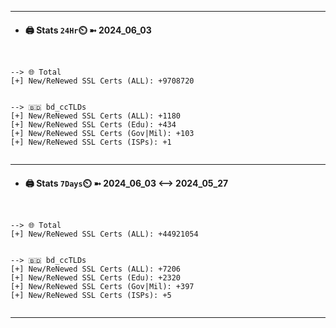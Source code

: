 

---
- #### 🖨️ **Stats** `24Hr`⏲️ ➼ 2024_06_03
```console


--> 🌐 Total
[+] New/ReNewed SSL Certs (ALL): +9708720


--> 🇧🇩 bd_ccTLDs
[+] New/ReNewed SSL Certs (ALL): +1180
[+] New/ReNewed SSL Certs (Edu): +434
[+] New/ReNewed SSL Certs (Gov|Mil): +103
[+] New/ReNewed SSL Certs (ISPs): +1


```

---
- #### 🖨️ **Stats** `7Days`⏲️ ➼ 2024_06_03 <--> 2024_05_27
```console


--> 🌐 Total
[+] New/ReNewed SSL Certs (ALL): +44921054


--> 🇧🇩 bd_ccTLDs
[+] New/ReNewed SSL Certs (ALL): +7206
[+] New/ReNewed SSL Certs (Edu): +2320
[+] New/ReNewed SSL Certs (Gov|Mil): +397
[+] New/ReNewed SSL Certs (ISPs): +5


```

---

